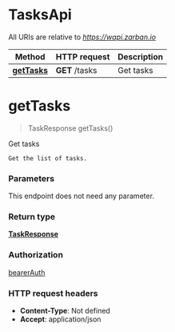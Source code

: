 # TasksApi

All URIs are relative to *https://wapi.zarban.io*

| Method | HTTP request | Description |
|------------- | ------------- | -------------|
| [**getTasks**](TasksApi.md#getTasks) | **GET** /tasks | Get tasks |


<a name="getTasks"></a>
# **getTasks**
> TaskResponse getTasks()

Get tasks

    Get the list of tasks.

### Parameters
This endpoint does not need any parameter.

### Return type

[**TaskResponse**](../Models/TaskResponse.md)

### Authorization

[bearerAuth](../README.md#bearerAuth)

### HTTP request headers

- **Content-Type**: Not defined
- **Accept**: application/json

